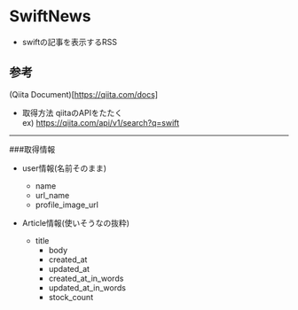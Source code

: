 SwiftNews
=========

* swiftの記事を表示するRSS

## 参考
(Qiita Document)[https://qiita.com/docs]

* 取得方法
qiitaのAPIをたたく  
ex)
https://qiita.com/api/v1/search?q=swift

---
###取得情報

* user情報(名前そのまま)
	- name
	- url_name
	- profile_image_url

* Article情報(使いそうなの抜粋)
  - title
	- body
	- created_at
	- updated_at
	-	created_at_in_words
	- updated_at_in_words
	- stock_count
